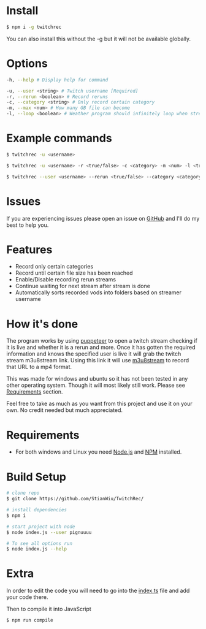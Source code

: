 # Install

```bash
$ npm i -g twitchrec
```

You can also install this without the -g but it will not be available globally.

# Options

```bash
-h, --help # Display help for command

-u, --user <string> # Twitch username [Required]
-r, --rerun <boolean> # Record reruns
-c, --category <string> # Only record certain category
-m, --max <num> # How many GB file can become
-l, --loop <boolean> # Weather program should infinitely loop when stream is over
```

# Example commands

```bash
$ twitchrec -u <username>

$ twitchrec -u <username> -r <true/false> -c <category> -m <num> -l <true/false>

$ twitchrec --user <username> --rerun <true/false> --category <category> --max <num> --loop <true/false>
```

# Issues

If you are experiencing issues please open an issue on [GitHub](https://github.com/StianWiu/TwitchRec/issues) and I'll do my best to help you.

# Features

- Record only certain categories
- Record until certain file size has been reached
- Enable/Disable recording rerun streams
- Continue waiting for next stream after stream is done
- Automatically sorts recorded vods into folders based on streamer username

# How it's done

The program works by using [puppeteer](https://github.com/puppeteer/puppeteer) to open a twitch stream checking if it is live and whether it is a rerun and more. Once it has gotten the required information and knows the specified user is live it will grab the twitch stream m3u8stream link. Using this link it will use [m3u8stream](https://www.npmjs.com/package/m3u8stream) to record that URL to a mp4 format.

This was made for windows and ubuntu so it has not been tested in any other operating system. Though it will most likely still work. Please see [Requirements](#requirements) section.

Feel free to take as much as you want from this project and use it on your own. No credit needed but much appreciated.

# Requirements

- For both windows and Linux you need [Node.js](https://nodejs.org/) and [NPM](https://nodejs.org/) installed.

# Build Setup

```bash
# clone repo
$ git clone https://github.com/StianWiu/TwitchRec/

# install dependencies
$ npm i

# start project with node
$ node index.js --user pignuuuu

# To see all options run
$ node index.js --help
```

# Extra

In order to edit the code you will need to go into the [index.ts](https://github.com/Pignuuu/twitch-recorder/blob/main/index.ts) file and add your code there.

Then to compile it into JavaScript

```bash
$ npm run compile
```
